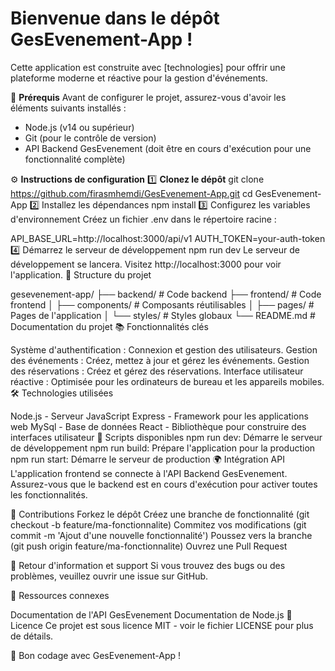 # Bienvenue dans le dépôt GesEvenement-App !

Cette application est construite avec [technologies] pour offrir une plateforme moderne et réactive pour la gestion d'événements.

🚀 **Prérequis**
Avant de configurer le projet, assurez-vous d'avoir les éléments suivants installés :

- Node.js (v14 ou supérieur)
- Git (pour le contrôle de version)
- API Backend GesEvenement (doit être en cours d'exécution pour une fonctionnalité complète)

⚙️ **Instructions de configuration**
1️⃣ **Clonez le dépôt**
git clone https://github.com/firasmhemdi/GesEvenement-App.git
cd GesEvenement-App
2️⃣ Installez les dépendances
npm install
3️⃣ Configurez les variables d'environnement
Créez un fichier .env dans le répertoire racine :

API_BASE_URL=http://localhost:3000/api/v1
AUTH_TOKEN=your-auth-token
4️⃣ Démarrez le serveur de développement
npm run dev
Le serveur de développement se lancera. Visitez http://localhost:3000 pour voir l'application.
🧩 Structure du projet

gesevenement-app/
├── backend/               # Code backend
├── frontend/              # Code frontend
│   ├── components/        # Composants réutilisables
│   ├── pages/             # Pages de l'application
│   └── styles/            # Styles globaux
└── README.md              # Documentation du projet
📚 Fonctionnalités clés

Système d'authentification : Connexion et gestion des utilisateurs.
Gestion des événements : Créez, mettez à jour et gérez les événements.
Gestion des réservations : Créez et gérez des réservations.
Interface utilisateur réactive : Optimisée pour les ordinateurs de bureau et les appareils mobiles.
🛠️ Technologies utilisées

Node.js - Serveur JavaScript
Express - Framework pour les applications web
MySql - Base de données 
React - Bibliothèque pour construire des interfaces utilisateur
📝 Scripts disponibles
npm run dev:	Démarre le serveur de développement
npm run build:	Prépare l'application pour la production
npm run start:	Démarre le serveur de production
🌍 Intégration API
L'application frontend se connecte à l'API Backend GesEvenement. Assurez-vous que le backend est en cours d'exécution pour activer toutes les fonctionnalités.

🤝 Contributions
Forkez le dépôt
Créez une branche de fonctionnalité (git checkout -b feature/ma-fonctionnalite)
Commitez vos modifications (git commit -m 'Ajout d'une nouvelle fonctionnalité')
Poussez vers la branche (git push origin feature/ma-fonctionnalite)
Ouvrez une Pull Request

📢 Retour d'information et support
Si vous trouvez des bugs ou des problèmes, veuillez ouvrir une issue sur GitHub.

🔗 Ressources connexes

Documentation de l'API GesEvenement
Documentation de Node.js
📜 Licence
Ce projet est sous licence MIT - voir le fichier LICENSE pour plus de détails.

🚀 Bon codage avec GesEvenement-App !
